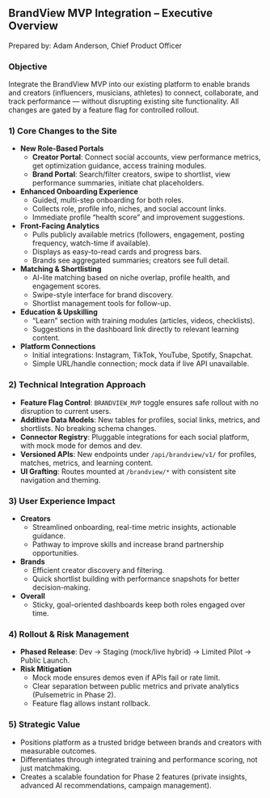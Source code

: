 ## BrandView MVP Integration – Executive Overview
Prepared by: Adam Anderson, Chief Product Officer

### Objective
Integrate the BrandView MVP into our existing platform to enable brands and creators (influencers, musicians, athletes) to connect, collaborate, and track performance — without disrupting existing site functionality. All changes are gated by a feature flag for controlled rollout.

### 1) Core Changes to the Site
- **New Role-Based Portals**
  - **Creator Portal**: Connect social accounts, view performance metrics, get optimization guidance, access training modules.
  - **Brand Portal**: Search/filter creators, swipe to shortlist, view performance summaries, initiate chat placeholders.
- **Enhanced Onboarding Experience**
  - Guided, multi-step onboarding for both roles.
  - Collects role, profile info, niches, and social account links.
  - Immediate profile “health score” and improvement suggestions.
- **Front-Facing Analytics**
  - Pulls publicly available metrics (followers, engagement, posting frequency, watch-time if available).
  - Displays as easy-to-read cards and progress bars.
  - Brands see aggregated summaries; creators see full detail.
- **Matching & Shortlisting**
  - AI-lite matching based on niche overlap, profile health, and engagement scores.
  - Swipe-style interface for brand discovery.
  - Shortlist management tools for follow-up.
- **Education & Upskilling**
  - “Learn” section with training modules (articles, videos, checklists).
  - Suggestions in the dashboard link directly to relevant learning content.
- **Platform Connections**
  - Initial integrations: Instagram, TikTok, YouTube, Spotify, Snapchat.
  - Simple URL/handle connection; mock data if live API unavailable.

### 2) Technical Integration Approach
- **Feature Flag Control**: `BRANDVIEW_MVP` toggle ensures safe rollout with no disruption to current users.
- **Additive Data Models**: New tables for profiles, social links, metrics, and shortlists. No breaking schema changes.
- **Connector Registry**: Pluggable integrations for each social platform, with mock mode for demos and dev.
- **Versioned APIs**: New endpoints under `/api/brandview/v1/` for profiles, matches, metrics, and learning content.
- **UI Grafting**: Routes mounted at `/brandview/*` with consistent site navigation and theming.

### 3) User Experience Impact
- **Creators**
  - Streamlined onboarding, real-time metric insights, actionable guidance.
  - Pathway to improve skills and increase brand partnership opportunities.
- **Brands**
  - Efficient creator discovery and filtering.
  - Quick shortlist building with performance snapshots for better decision-making.
- **Overall**
  - Sticky, goal-oriented dashboards keep both roles engaged over time.

### 4) Rollout & Risk Management
- **Phased Release**: Dev → Staging (mock/live hybrid) → Limited Pilot → Public Launch.
- **Risk Mitigation**
  - Mock mode ensures demos even if APIs fail or rate limit.
  - Clear separation between public metrics and private analytics (Pulsemetric in Phase 2).
  - Feature flag allows instant rollback.

### 5) Strategic Value
- Positions platform as a trusted bridge between brands and creators with measurable outcomes.
- Differentiates through integrated training and performance scoring, not just matchmaking.
- Creates a scalable foundation for Phase 2 features (private insights, advanced AI recommendations, campaign management).
